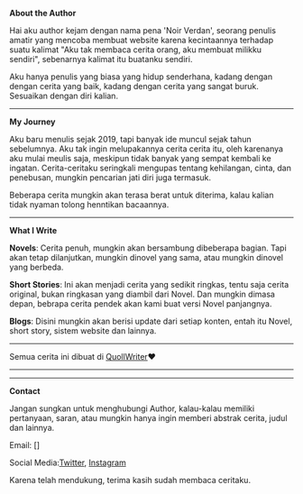 **About the Author**

Hai aku author kejam dengan nama pena 'Noir Verdan', seorang penulis amatir yang mencoba membuat website karena kecintaannya terhadap suatu kalimat "Aku tak membaca cerita orang, aku membuat milikku sendiri", sebenarnya kalimat itu buatanku sendiri.

Aku hanya penulis yang biasa yang hidup senderhana, kadang dengan dengan cerita yang baik, kadang dengan cerita yang sangat buruk. Sesuaikan dengan diri kalian.

---

**My Journey**

Aku baru menulis sejak 2019, tapi banyak ide muncul sejak tahun sebelumnya. Aku tak ingin melupakannya cerita cerita itu, oleh karenanya aku mulai meulis saja, meskipun tidak banyak yang sempat kembali ke ingatan. Cerita-ceritaku seringkali mengupas tentang kehilangan, cinta, dan penebusan, mungkin pencarian jati diri juga termasuk.

Beberapa cerita mungkin akan terasa berat untuk diterima, kalau kalian tidak nyaman tolong henntikan bacaannya.

---

**What I Write**

**Novels**: Cerita penuh, mungkin akan bersambung dibeberapa bagian. Tapi akan tetap dilanjutkan, mungkin dinovel yang sama, atau mungkin dinovel yang berbeda.

**Short Stories**: Ini akan menjadi cerita yang sedikit ringkas, tentu saja cerita original, bukan ringkasan yang diambil dari Novel. Dan mungkin dimasa depan, bebrapa cerita pendek akan kami buat versi Novel panjangnya.

**Blogs**: Disini mungkin akan berisi update dari setiap konten, entah itu Novel, short story, sistem website dan lainnya.

---

Semua cerita ini dibuat di [QuollWriter](https://quollwriter.com/)❤️

---

---

**Contact**

Jangan sungkan untuk menghubungi Author, kalau-kalau memiliki pertanyaan, saran, atau mungkin hanya ingin memberi abstrak cerita, judul dan lainnya.

Email: []

Social Media:[Twitter](https://x.com/AuthorNove83836?t=Pcp2EUDH7IJyETf2A5xSKw&s=09), [Instagram](https://www.instagram.com/authornovel527?igsh=aG84eDcxNmJmZXFi)

Karena telah mendukung, terima kasih sudah membaca ceritaku.

